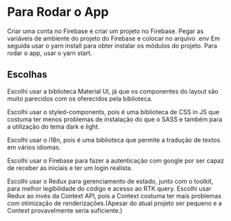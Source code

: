 # Para Rodar o App

Criar uma conta no Firebase e criar um projeto no Firebase.
Pegar as variáveis de ambiente do projeto do Firebase e colocar no arquivo .env
Em seguida usar o yarn install para obter instalar os módulos do projeto.
Para rodar o app, usar o yarn start.

## Escolhas

Escolhi usar a biblioteca Material UI, já que os componentes do layout são muito parecidos com os oferecidos pela biblioteca.

Escolhi usar o styled-components, pois é uma biblioteca de CSS in JS que costuma ter menos problemas de instalação do que o SASS e também para a utilização do tema dark e light.

Escolhi usar o i18n, pois é uma biblioteca que permite a tradução de textos em vários idiomas.

Escolhi usar o Firebase para fazer a autenticação com google por ser capaz de receber as iniciais e ter um login realista.

Escolhi usar o Redux para gerenciamento de estado, junto com o toolkit, para melhor legibilidade do código e acesso ao RTK query. Escolhi usar Redux ao invés da Context API, pois a Context costuma ter mais problemas com otimização de renderizações.(Apesar do atual projeto ser pequeno e a Context provavelmente seria suficiente.)
